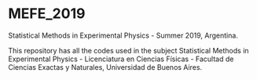 # MEFE_2019
Statistical Methods in Experimental Physics - Summer 2019, Argentina.

This repository has all the codes used in the subject Statistical Methods in Experimental Physics  - Licenciatura en Ciencias Físicas - Facultad de Ciencias Exactas y Naturales, Universidad de Buenos Aires.
